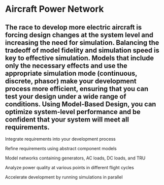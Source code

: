 # Aircraft Power Network

## The race to develop more electric aircraft is forcing design changes at the system level and increasing the need for simulation.  Balancing the tradeoff of model fidelity and simulation speed is key to effective simulation.  Models that include only the necessary effects and use the appropriate simulation mode (continuous, discrete, phasor) make your development process more efficient, ensuring that you can test your design under a wide range of conditions.  Using Model-Based Design, you can optimize system-level performance and be confident that your system will meet all requirements.

Integrate requirements into your development process

Refine requirements using abstract component models

Model networks containing generators, AC loads, DC loads, and TRU

Analyze power quality at various points in different flight cycles

Accelerate development by running simulations in parallel
